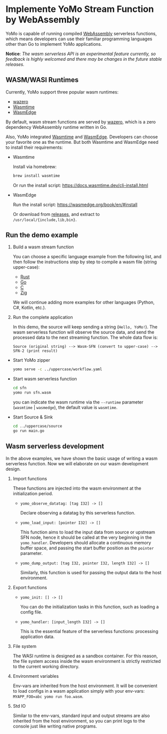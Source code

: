 # Implemente YoMo Stream Function by WebAssembly

YoMo is capable of running compiled [WebAssembly](https://webassembly.org)
serverless functions, which means developers can use their familiar programming
languages other than Go to implement YoMo applications.

**Notice**: _The wasm serverless API is an experimental feature currently, so
feedback is highly welcomed and there may be changes in the future stable
releases._

## WASM/WASI Runtimes

Currently, YoMo support three popular wasm runtimes:

- [wazero](https://wazero.io)
- [Wasmtime](https://wasmtime.dev)
- [WasmEdge](https://wasmedge.org)

By default, wasm stream functions are served by [wazero](https://wazero.io), 
which is a zero dependency WebAssembly runtime written in Go.

Also, YoMo integrated [Wasmtime](https://wasmtime.dev) and
[WasmEdge](https://wasmedge.org). Developers can choose your favorite one as the runtime. 
But both Wasmtime and WasmEdge need to install their requirements:

- Wasmtime

  Install via homebrew:

  ```sh
  brew install wasmtime
  ```

  Or run the install script: https://docs.wasmtime.dev/cli-install.html

- WasmEdge

  Run the install script: https://wasmedge.org/book/en/#install

  Or download from [releases](https://github.com/wasmedge/wasmedge/releases),
  and extract to `/usr/local/{include,lib,bin}`.

## Run the demo example

1. Build a wasm stream function

   You can choose a specific language example from the following list, and then
   follow the instructions step by step to compile a wasm file (string
   upper-case):

   - [Rust](sfn/rust/README.md)
   - [Go](sfn/go/README.md)
   - [C](sfn/c/README.md)
   - [Zig](sfn/zig/README.md)

   We will continue adding more examples for other languages (Python, C#,
   Kotlin, etc.).

2. Run the complete application

   In this demo, the source will keep sending a string (`Hello, YoMo!`). The
   wasm serverless function will observe the source data, and send the processed
   data to the next streaming function. The whole data flow is:

   `Source (original string) --> Wasm-SFN (convert to upper-case) --> SFN-2 (print result)`

- Start YoMo zipper

  ```sh
  yomo serve -c ../uppercase/workflow.yaml
  ```

- Start wasm serverless function

  ```sh
  cd sfn
  yomo run sfn.wasm
  ```

  you can indicate the wasm runtime via the `--runtime` parameter (`wasmtime` |
  `wasmedge`), the default value is `wasmtime`.

- Start Source & Sink

  ```sh
  cd ../uppercase/source
  go run main.go
  ```

## Wasm serverless development

In the above examples, we have shown the basic usage of writing a wasm
serverless function. Now we will elaborate on our wasm development design.

1. Import functions

   These functions are injected into the wasm environment at the initialization
   period.

   - `yomo_observe_datatag: [tag I32] -> []`

     Declare observing a datatag by this serverless function.

   - `yomo_load_input: [pointer I32] -> []`

     This function aims to load the input data from source or upstream SFN node,
     hence it should be called at the very beginning in the `yomo_handler`.
     Developers should allocate a continuous memory buffer space, and passing
     the start buffer position as the `pointer` parameter.

   - `yomo_dump_output: [tag I32, pointer I32, length I32] -> []`

     Similarly, this function is used for passing the output data to the host
     environment.

2. Export functions

   - `yomo_init: [] -> []`

     You can do the initialization tasks in this function, such as loading a
     config file.

   - `yomo_handler: [input_length I32] -> []`

     This is the essential feature of the serverless functions: processing
     application data.

3. File system

   The WASI runtime is designed as a sandbox container. For this reason, the
   file system access inside the wasm environment is strictly restricted to the
   current working directory.

4. Environment variables

   Env-vars are inherited from the host environment. It will be convenient to
   load configs in a wasm application simply with your env-vars:
   `MYAPP_FOO=abc yomo run foo.wasm`.

5. Std IO

   Similar to the env-vars, standard input and output streams are also inherited
   from the host environment, so you can print logs to the console just like
   writing native programs.
